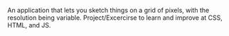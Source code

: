 An application that lets you sketch things on a grid of pixels, with the resolution being variable. Project/Excercirse to learn and improve at CSS, HTML, and JS.

